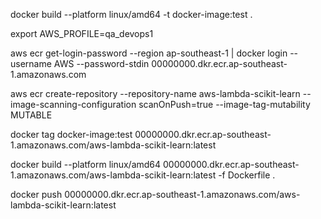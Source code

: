 docker build --platform linux/amd64 -t docker-image:test .

export AWS_PROFILE=qa_devops1


aws ecr get-login-password --region ap-southeast-1 | docker login --username AWS --password-stdin 00000000.dkr.ecr.ap-southeast-1.amazonaws.com


aws ecr create-repository --repository-name aws-lambda-scikit-learn --image-scanning-configuration scanOnPush=true --image-tag-mutability MUTABLE


docker tag docker-image:test 00000000.dkr.ecr.ap-southeast-1.amazonaws.com/aws-lambda-scikit-learn:latest


docker build --platform linux/amd64 00000000.dkr.ecr.ap-southeast-1.amazonaws.com/aws-lambda-scikit-learn:latest -f Dockerfile .


docker push 00000000.dkr.ecr.ap-southeast-1.amazonaws.com/aws-lambda-scikit-learn:latest
